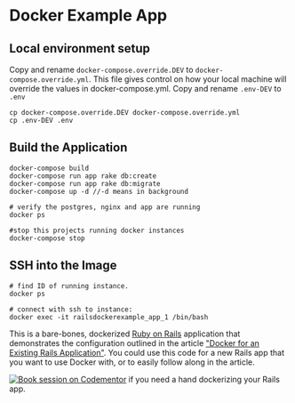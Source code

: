 # Docker Example App

## Local environment setup
Copy and rename `docker-compose.override.DEV` to `docker-compose.override.yml`. This file gives control on how your local machine will override the values in docker-compose.yml. Copy and rename `.env-DEV` to `.env`
```
cp docker-compose.override.DEV docker-compose.override.yml
cp .env-DEV .env
```


## Build the Application
```
docker-compose build
docker-compose run app rake db:create
docker-compose run app rake db:migrate
docker-compose up -d //-d means in background

# verify the postgres, nginx and app are running
docker ps

#stop this projects running docker instances
docker-compose stop
```

## SSH into the Image
```
# find ID of running instance.
docker ps

# connect with ssh to instance:
docker exec -it railsdockerexample_app_1 /bin/bash
```


This is a bare-bones, dockerized [Ruby on Rails](http://rubyonrails.org) application that demonstrates the configuration  outlined in the article ["Docker for an Existing Rails Application"](http://chrisstump.online/2016/02/20/docker-existing-rails-application/). You could use this code for a new Rails app that you want to use Docker with, or to easily follow along in the article. 

[![Book session on Codementor](https://cdn.codementor.io/badges/book_session_github.svg)](https://www.codementor.io/cstump?utm_source=github&utm_medium=button&utm_term=cstump&utm_campaign=github) if you need a hand dockerizing your Rails app.
